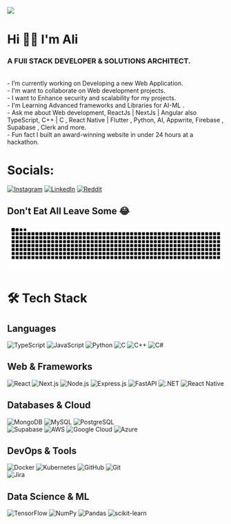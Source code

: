 [![](https://visitcount.itsvg.in/api?id=Ali-Ch-001&icon=2&color=12)](https://visitcount.itsvg.in)
# Hi 👋🏻 I'm Ali 

### A FUll STACK DEVELOPER & SOLUTIONS ARCHITECT.
<br>- I’m currently working on Developing a new Web Application.<br>- I'm want to collaborate on Web development projects.<br>- I want to Enhance security and scalability for my projects.<br>- I'm Learning Advanced frameworks and Libraries for AI-ML .<br>- Ask me about Web development, ReactJs | NextJs | Angular also TypeScript, C++ | C , React Native | Flutter , Python, AI, Appwrite, Firebase , Supabase , Clerk and more.<br>- Fun fact I built an award-winning website in under 24 hours at a hackathon.


# Socials:
[![Instagram](https://img.shields.io/badge/Instagram-%23E4405F.svg?logo=Instagram&logoColor=white)](https://instagram.com/ali.__.ch_) [![LinkedIn](https://img.shields.io/badge/LinkedIn-%230077B5.svg?logo=linkedin&logoColor=white)](https://linkedin.com/in/ali-787-ch) [![Reddit](https://img.shields.io/badge/Reddit-%23FF4500.svg?logo=Reddit&logoColor=white)](https://reddit.com/user/AliCh787) 

## Don't Eat All Leave Some 😂

![](https://github.com/Ali-Ch-001/Ali-Ch-001/blob/output/github-contribution-grid-snake-dark.svg)


# 🛠 Tech Stack

## **Languages**
![TypeScript](https://img.shields.io/badge/typescript-%23007ACC.svg?style=flat&logo=typescript&logoColor=white) 
![JavaScript](https://img.shields.io/badge/javascript-%23323330.svg?style=flat&logo=javascript&logoColor=%23F7DF1E) 
![Python](https://img.shields.io/badge/python-3670A0?style=flat&logo=python&logoColor=ffdd54) 
![C](https://img.shields.io/badge/c-%2300599C.svg?style=flat&logo=c&logoColor=white) 
![C++](https://img.shields.io/badge/c++-%2300599C.svg?style=flat&logo=c%2B%2B&logoColor=white) 
![C#](https://img.shields.io/badge/c%23-%23239120.svg?style=flat&logo=csharp&logoColor=white) 

## **Web & Frameworks**
![React](https://img.shields.io/badge/react-%2320232a.svg?style=flat&logo=react&logoColor=%2361DAFB) ![Next.js](https://img.shields.io/badge/Next-black?style=flat&logo=next.js&logoColor=white) ![Node.js](https://img.shields.io/badge/node.js-6DA55F?style=flat&logo=node.js&logoColor=white) ![Express.js](https://img.shields.io/badge/express.js-%23404d59.svg?style=flat&logo=express&logoColor=%2361DAFB) ![FastAPI](https://img.shields.io/badge/FastAPI-005571?style=flat&logo=fastapi) ![.NET](https://img.shields.io/badge/.NET-512BD4?style=flat&logo=dotnet&logoColor=white) ![React Native](https://img.shields.io/badge/React_Native-20232A?style=flat&logo=react&logoColor=61DAFB)  

## **Databases & Cloud**
![MongoDB](https://img.shields.io/badge/MongoDB-%234ea94b.svg?style=flat&logo=mongodb&logoColor=white) 
![MySQL](https://img.shields.io/badge/mysql-4479A1.svg?style=flat&logo=mysql&logoColor=white) 
![PostgreSQL](https://img.shields.io/badge/postgres-%23316192.svg?style=flat&logo=postgresql&logoColor=white)  
![Supabase](https://img.shields.io/badge/supabase-3ECF8E?style=flat&logo=supabase&logoColor=white)
![AWS](https://img.shields.io/badge/AWS-%23FF9900.svg?style=flat&logo=amazon-aws&logoColor=white) 
![Google Cloud](https://img.shields.io/badge/GoogleCloud-%234285F4.svg?style=flat&logo=google-cloud&logoColor=white) 
![Azure](https://img.shields.io/badge/azure-%230072C6.svg?style=flat&logo=microsoftazure&logoColor=white)  

## **DevOps & Tools**
![Docker](https://img.shields.io/badge/docker-%230db7ed.svg?style=flat&logo=docker&logoColor=white) 
![Kubernetes](https://img.shields.io/badge/kubernetes-%23326ce5.svg?style=flat&logo=kubernetes&logoColor=white) 
![GitHub](https://img.shields.io/badge/github-%23121011.svg?style=flat&logo=github&logoColor=white) 
![Git](https://img.shields.io/badge/git-%23F05033.svg?style=flat&logo=git&logoColor=white)  
![Jira](https://img.shields.io/badge/jira-%230A0FFF.svg?style=flat&logo=jira&logoColor=white)  

## **Data Science & ML**
![TensorFlow](https://img.shields.io/badge/TensorFlow-%23FF6F00.svg?style=flat&logo=TensorFlow&logoColor=white) 
![NumPy](https://img.shields.io/badge/numpy-%23013243.svg?style=flat&logo=numpy&logoColor=white) 
![Pandas](https://img.shields.io/badge/pandas-%23150458.svg?style=flat&logo=pandas&logoColor=white) 
![scikit-learn](https://img.shields.io/badge/scikit--learn-%23F7931E.svg?style=flat&logo=scikit-learn&logoColor=white)  
